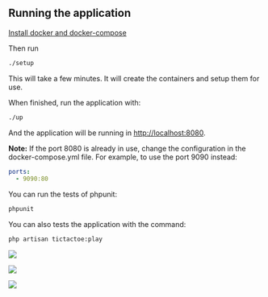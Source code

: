 ## Running the application
[Install docker and docker-compose](https://docs.docker.com/compose/install/)

Then run
```bash
./setup
```
This will take a few minutes. It will create the containers and setup them for use.

When finished, run the application with:
```bash
./up
```

And the application will be running in [http://localhost:8080](http://localhost:8080).

**Note:** If the port 8080 is already in use, change the configuration in the docker-compose.yml file. For example, to use the port 9090 instead:
```yaml
ports:
  - 9090:80
``` 

You can run the tests of phpunit:
```bash
phpunit
```

You can also tests the application with the command:
```bash
php artisan tictactoe:play
```
![](https://image.ibb.co/ctFmDV/Screen-Shot-2018-11-12-at-3-24-41-PM.png)

![](https://image.ibb.co/mRrF7q/Screen-Shot-2018-11-12-at-3-28-56-PM.png)

![](https://image.ibb.co/dihNnq/Screen-Shot-2018-11-12-at-3-29-01-PM.png)


